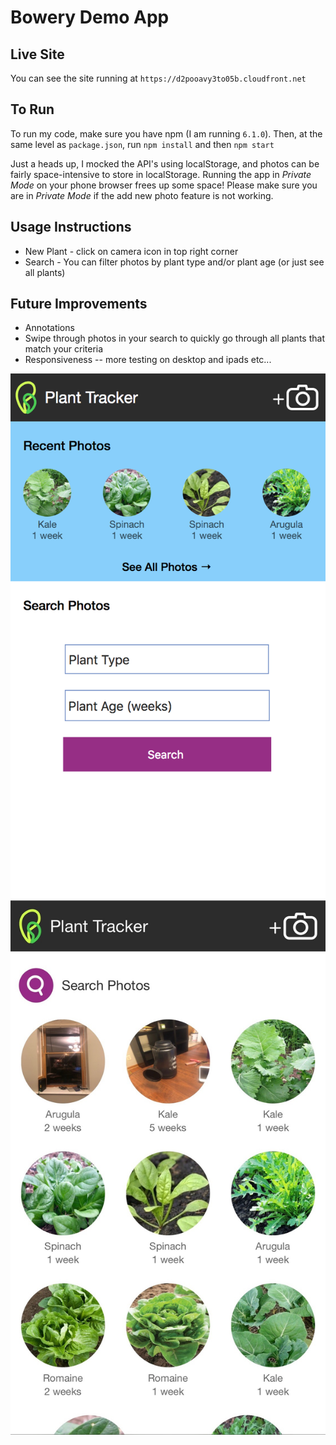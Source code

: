 # Bowery Demo App #

## Live Site ##
You can see the site running at `https://d2pooavy3to05b.cloudfront.net`


## To Run ##
To run my code, make sure you have npm (I am running `6.1.0`).
Then, at the same level as `package.json`,
run `npm install`
and then `npm start`

Just a heads up, I mocked the API's using localStorage, and photos can be fairly space-intensive to store in localStorage. Running the app in *Private Mode* on your phone browser frees up some space! Please make sure you are in *Private Mode* if the add new photo feature is not working.

## Usage Instructions ##
* New Plant - click on camera icon in top right corner
* Search - You can filter photos by plant type and/or plant age (or just see all plants)



## Future Improvements ##
* Annotations
* Swipe through photos in your search to quickly go through all plants that match your criteria
* Responsiveness -- more testing on desktop and ipads etc...

![Example](example.png)
![Example 2](example2.jpeg)
